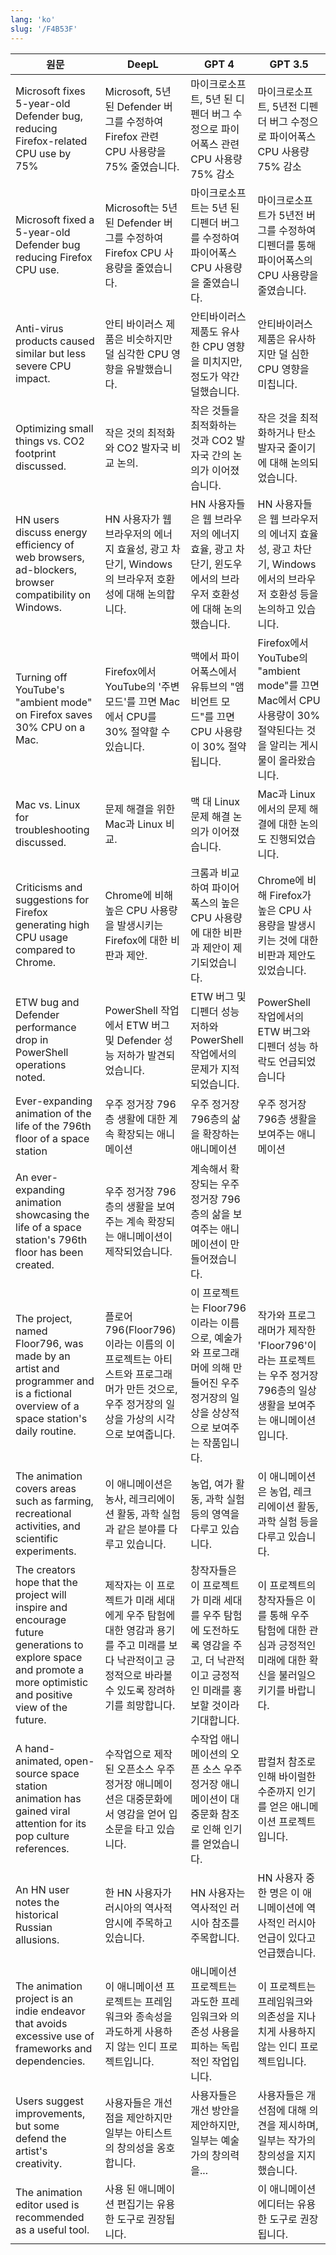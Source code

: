 ```yaml
---
lang: 'ko'
slug: '/F4B53F'
---
```


| 원문                                                                                                                                                             | DeepL                                                                                                                                              | GPT 4                                                                                                                            | GPT 3.5                                                                                                            |
| ---------------------------------------------------------------------------------------------------------------------------------------------------------------- | -------------------------------------------------------------------------------------------------------------------------------------------------- | -------------------------------------------------------------------------------------------------------------------------------- | ------------------------------------------------------------------------------------------------------------------ |
| Microsoft fixes 5-year-old Defender bug, reducing Firefox-related CPU use by 75%                                                                                 | Microsoft, 5년 된 Defender 버그를 수정하여 Firefox 관련 CPU 사용량을 75% 줄였습니다.                                                               | 마이크로소프트, 5년 된 디펜더 버그 수정으로 파이어폭스 관련 CPU 사용량 75% 감소                                                  | 마이크로소프트, 5년전 디펜더 버그 수정으로 파이어폭스 CPU 사용량 75% 감소                                          |
| Microsoft fixed a 5-year-old Defender bug reducing Firefox CPU use.                                                                                              | Microsoft는 5년 된 Defender 버그를 수정하여 Firefox CPU 사용량을 줄였습니다.                                                                       | 마이크로소프트는 5년 된 디펜더 버그를 수정하여 파이어폭스 CPU 사용량을 줄였습니다.                                               | 마이크로소프트가 5년전 버그를 수정하여 디펜더를 통해 파이어폭스의 CPU 사용량을 줄였습니다.                         |
| Anti-virus products caused similar but less severe CPU impact.                                                                                                   | 안티 바이러스 제품은 비슷하지만 덜 심각한 CPU 영향을 유발했습니다.                                                                                 | 안티바이러스 제품도 유사한 CPU 영향을 미치지만, 정도가 약간 덜했습니다.                                                          | 안티바이러스 제품은 유사하지만 덜 심한 CPU 영향을 미칩니다.                                                        |
| Optimizing small things vs. CO2 footprint discussed.                                                                                                             | 작은 것의 최적화와 CO2 발자국 비교 논의.                                                                                                           | 작은 것들을 최적화하는 것과 CO2 발자국 간의 논의가 이어졌습니다.                                                                 | 작은 것을 최적화하거나 탄소발자국 줄이기에 대해 논의되었습니다.                                                    |
| HN users discuss energy efficiency of web browsers, ad-blockers, browser compatibility on Windows.                                                               | HN 사용자가 웹 브라우저의 에너지 효율성, 광고 차단기, Windows의 브라우저 호환성에 대해 논의합니다.                                                 | HN 사용자들은 웹 브라우저의 에너지 효율, 광고 차단기, 윈도우에서의 브라우저 호환성에 대해 논의했습니다.                          | HN 사용자들은 웹 브라우저의 에너지 효율성, 광고 차단기, Windows에서의 브라우저 호환성 등을 논의하고 있습니다.      |
| Turning off YouTube's "ambient mode" on Firefox saves 30% CPU on a Mac.                                                                                          | Firefox에서 YouTube의 '주변 모드'를 끄면 Mac에서 CPU를 30% 절약할 수 있습니다.                                                                     | 맥에서 파이어폭스에서 유튜브의 "앰비언트 모드"를 끄면 CPU 사용량이 30% 절약됩니다.                                               | Firefox에서 YouTube의 "ambient mode"를 끄면 Mac에서 CPU 사용량이 30% 절약된다는 것을 알리는 게시물이 올라왔습니다. |
| Mac vs. Linux for troubleshooting discussed.                                                                                                                     | 문제 해결을 위한 Mac과 Linux 비교.                                                                                                                 | 맥 대 Linux 문제 해결 논의가 이어졌습니다.                                                                                       | Mac과 Linux에서의 문제 해결에 대한 논의도 진행되었습니다.                                                          |
| Criticisms and suggestions for Firefox generating high CPU usage compared to Chrome.                                                                             | Chrome에 비해 높은 CPU 사용량을 발생시키는 Firefox에 대한 비판과 제안.                                                                             | 크롬과 비교하여 파이어폭스의 높은 CPU 사용량에 대한 비판과 제안이 제기되었습니다.                                                | Chrome에 비해 Firefox가 높은 CPU 사용량을 발생시키는 것에 대한 비판과 제안도 있었습니다.                           |
| ETW bug and Defender performance drop in PowerShell operations noted.                                                                                            | PowerShell 작업에서 ETW 버그 및 Defender 성능 저하가 발견되었습니다.                                                                               | ETW 버그 및 디펜더 성능 저하와 PowerShell 작업에서의 문제가 지적되었습니다.                                                      | PowerShell 작업에서의 ETW 버그와 디펜더 성능 하락도 언급되었습니다                                                 |
| Ever-expanding animation of the life of the 796th floor of a space station                                                                                       | 우주 정거장 796층 생활에 대한 계속 확장되는 애니메이션                                                                                             | 우주 정거장 796층의 삶을 확장하는 애니메이션                                                                                     | 우주 정거장 796층 생활을 보여주는 애니메이션                                                                       |
| An ever-expanding animation showcasing the life of a space station's 796th floor has been created.                                                               | 우주 정거장 796층의 생활을 보여주는 계속 확장되는 애니메이션이 제작되었습니다.                                                                     | 계속해서 확장되는 우주 정거장 796층의 삶을 보여주는 애니메이션이 만들어졌습니다.                                                 |                                                                                                                    |
| The project, named Floor796, was made by an artist and programmer and is a fictional overview of a space station's daily routine.                                | 플로어796(Floor796)이라는 이름의 이 프로젝트는 아티스트와 프로그래머가 만든 것으로, 우주 정거장의 일상을 가상의 시각으로 보여줍니다.               | 이 프로젝트는 Floor796이라는 이름으로, 예술가와 프로그래머에 의해 만들어진 우주 정거장의 일상을 상상적으로 보여주는 작품입니다.  | 작가와 프로그래머가 제작한 'Floor796'이라는 프로젝트는 우주 정거장 796층의 일상 생활을 보여주는 애니메이션입니다.  |
| The animation covers areas such as farming, recreational activities, and scientific experiments.                                                                 | 이 애니메이션은 농사, 레크리에이션 활동, 과학 실험과 같은 분야를 다루고 있습니다.                                                                  | 농업, 여가 활동, 과학 실험 등의 영역을 다루고 있습니다.                                                                          | 이 애니메이션은 농업, 레크리에이션 활동, 과학 실험 등을 다루고 있습니다.                                           |
| The creators hope that the project will inspire and encourage future generations to explore space and promote a more optimistic and positive view of the future. | 제작자는 이 프로젝트가 미래 세대에게 우주 탐험에 대한 영감과 용기를 주고 미래를 보다 낙관적이고 긍정적으로 바라볼 수 있도록 장려하기를 희망합니다. | 창작자들은 이 프로젝트가 미래 세대를 우주 탐험에 도전하도록 영감을 주고, 더 낙관적이고 긍정적인 미래를 홍보할 것이라 기대합니다. | 이 프로젝트의 창작자들은 이를 통해 우주 탐험에 대한 관심과 긍정적인 미래에 대한 확신을 불러일으키기를 바랍니다.    |
| A hand-animated, open-source space station animation has gained viral attention for its pop culture references.                                                  | 수작업으로 제작된 오픈소스 우주 정거장 애니메이션은 대중문화에서 영감을 얻어 입소문을 타고 있습니다.                                               | 수작업 애니메이션의 오픈 소스 우주 정거장 애니메이션이 대중문화 참조로 인해 인기를 얻었습니다.                                   | 팝컬처 참조로 인해 바이럴한 수준까지 인기를 얻은 애니메이션 프로젝트입니다.                                        |
| An HN user notes the historical Russian allusions.                                                                                                               | 한 HN 사용자가 러시아의 역사적 암시에 주목하고 있습니다.                                                                                           | HN 사용자는 역사적인 러시아 참조를 주목합니다.                                                                                   | HN 사용자 중 한 명은 이 애니메이션에 역사적인 러시아 언급이 있다고 언급했습니다.                                   |
| The animation project is an indie endeavor that avoids excessive use of frameworks and dependencies.                                                             | 이 애니메이션 프로젝트는 프레임워크와 종속성을 과도하게 사용하지 않는 인디 프로젝트입니다.                                                         | 애니메이션 프로젝트는 과도한 프레임워크와 의존성 사용을 피하는 독립적인 작업입니다.                                              | 이 프로젝트는 프레임워크와 의존성을 지나치게 사용하지 않는 인디 프로젝트입니다.                                    |
| Users suggest improvements, but some defend the artist's creativity.                                                                                             | 사용자들은 개선점을 제안하지만 일부는 아티스트의 창의성을 옹호합니다.                                                                              | 사용자들은 개선 방안을 제안하지만, 일부는 예술가의 창의력을...                                                                   | 사용자들은 개선점에 대해 의견을 제시하며, 일부는 작가의 창의성을 지지했습니다.                                     |
| The animation editor used is recommended as a useful tool.                                                                                                       | 사용 된 애니메이션 편집기는 유용한 도구로 권장됩니다.                                                                                              |                                                                                                                                  | 이 애니메이션 에디터는 유용한 도구로 권장됩니다.                                                                   |
